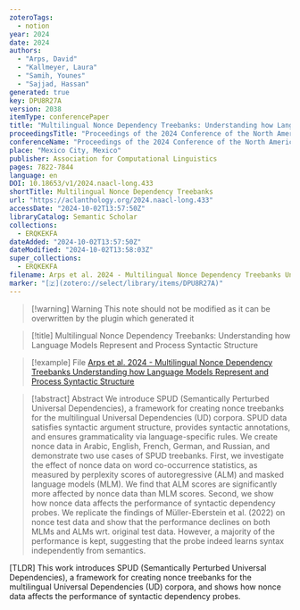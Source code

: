 ```yaml
---
zoteroTags:
  - notion
year: 2024
date: 2024
authors:
  - "Arps, David"
  - "Kallmeyer, Laura"
  - "Samih, Younes"
  - "Sajjad, Hassan"
generated: true
key: DPU8R27A
version: 2038
itemType: conferencePaper
title: "Multilingual Nonce Dependency Treebanks: Understanding how Language Models Represent and Process Syntactic Structure"
proceedingsTitle: "Proceedings of the 2024 Conference of the North American Chapter of the Association for Computational Linguistics: Human Language Technologies (Volume 1: Long Papers)"
conferenceName: "Proceedings of the 2024 Conference of the North American Chapter of the Association for Computational Linguistics: Human Language Technologies (Volume 1: Long Papers)"
place: "Mexico City, Mexico"
publisher: Association for Computational Linguistics
pages: 7822-7844
language: en
DOI: 10.18653/v1/2024.naacl-long.433
shortTitle: Multilingual Nonce Dependency Treebanks
url: "https://aclanthology.org/2024.naacl-long.433"
accessDate: "2024-10-02T13:57:50Z"
libraryCatalog: Semantic Scholar
collections:
  - ERQKEKFA
dateAdded: "2024-10-02T13:57:50Z"
dateModified: "2024-10-02T13:58:03Z"
super_collections:
  - ERQKEKFA
filename: Arps et al. 2024 - Multilingual Nonce Dependency Treebanks Understanding how Language Models Represent and Process Syntactic Structure
marker: "[🇿](zotero://select/library/items/DPU8R27A)"
---
```


>[!warning] Warning
> This note should not be modified as it can be overwritten by the plugin which generated it

> [!title] Multilingual Nonce Dependency Treebanks: Understanding how Language Models Represent and Process Syntactic Structure

> [!example] File
> [Arps et al. 2024 - Multilingual Nonce Dependency Treebanks Understanding how Language Models Represent and Process Syntactic Structure](Arps%20et%20al.%202024%20-%20Multilingual%20Nonce%20Dependency%20Treebanks%20Understanding%20how%20Language%20Models%20Represent%20and%20Process%20Syntactic%20Structure.pdf)

> [!abstract] Abstract
> We introduce SPUD (Semantically Perturbed Universal Dependencies), a framework for creating nonce treebanks for the multilingual Universal Dependencies (UD) corpora. SPUD data satisfies syntactic argument structure, provides syntactic annotations, and ensures grammaticality via language-specific rules. We create nonce data in Arabic, English, French, German, and Russian, and demonstrate two use cases of SPUD treebanks. First, we investigate the effect of nonce data on word co-occurrence statistics, as measured by perplexity scores of autoregressive (ALM) and masked language models (MLM). We find that ALM scores are significantly more affected by nonce data than MLM scores. Second, we show how nonce data affects the performance of syntactic dependency probes. We replicate the findings of Müller-Eberstein et al. (2022) on nonce test data and show that the performance declines on both MLMs and ALMs wrt. original test data. However, a majority of the performance is kept, suggesting that the probe indeed learns syntax independently from semantics.

[TLDR] This work introduces SPUD (Semantically Perturbed Universal Dependencies), a framework for creating nonce treebanks for the multilingual Universal Dependencies (UD) corpora, and shows how nonce data affects the performance of syntactic dependency probes.

